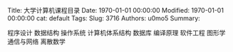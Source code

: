 Title: 大学计算机课程目录
Date: 1970-01-01 00:00:00
Modified: 1970-01-01 00:00:00
cat: default
Tags: 
Slug: 3716
Authors: u0mo5 
Summary: 

程序设计
数据结构
操作系统
计算机体系结构
数据库
编译原理
软件工程
图形学
通信与网络
离散数学
 
